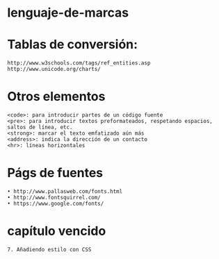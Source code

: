 # lenguaje-de-marcas

# Tablas de conversión:
    http://www.w3schools.com/tags/ref_entities.asp
    http://www.unicode.org/charts/

# Otros elementos

    <code>: para introducir partes de un código fuente
    <pre>: para introducir textos preformateados, respetando espacios, saltos de línea, etc.
    <strong>: marcar el texto emfatizado aún más
    <address>: indica la dirección de un contacto
    <hr>: líneas horizontales

# Págs de fuentes

    • http://www.pallasweb.com/fonts.html
    • http://www.fontsquirrel.com/
    • https://www.google.com/fonts/

# capítulo vencido

    7. Añadiendo estilo con CSS